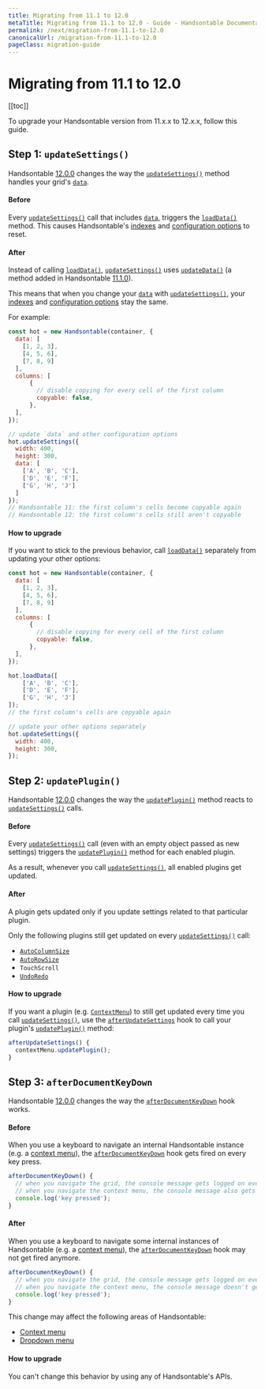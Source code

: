 ```yaml
---
title: Migrating from 11.1 to 12.0
metaTitle: Migrating from 11.1 to 12.0 - Guide - Handsontable Documentation
permalink: /next/migration-from-11.1-to-12.0
canonicalUrl: /migration-from-11.1-to-12.0
pageClass: migration-guide
---
```


# Migrating from 11.1 to 12.0

[[toc]]

To upgrade your Handsontable version from 11.x.x to 12.x.x, follow this guide.

## Step 1: `updateSettings()`

Handsontable [12.0.0](https://github.com/handsontable/handsontable/releases/tag/12.0.0) changes the way the [`updateSettings()`](@/api/core.md#updatesettings) method handles your grid's [`data`](@/api/options.md#data).

#### Before

Every [`updateSettings()`](@/api/core.md#updatesettings) call that includes [`data`](@/api/options.md#data), triggers the [`loadData()`](@/api/core.md#loaddata) method. This causes Handsontable's [indexes](@/api/indexmapper.md) and [configuration options](@/guides/getting-started/setting-options.md) to reset.

#### After

Instead of calling [`loadData()`](@/api/core.md#loaddata), [`updateSettings()`](@/api/core.md#updatesettings) uses [`updateData()`](@/api/core.md#updatedata) (a method added in Handsontable [11.1.0](https://github.com/handsontable/handsontable/releases/tag/11.1.0)).

This means that when you change your [`data`](@/api/options.md#data) with [`updateSettings()`](@/api/core.md#updatesettings), your [indexes](@/api/indexmapper.md) and [configuration options](@/guides/getting-started/setting-options.md) stay the same.

For example:

```js
const hot = new Handsontable(container, {
  data: [
    [1, 2, 3],
    [4, 5, 6],
    [7, 8, 9]
  ],
  columns: [
      {
        // disable copying for every cell of the first column
        copyable: false,
      },
  ],
});

// update `data` and other configuration options
hot.updateSettings({
  width: 400,
  height: 300,
  data: [
    ['A', 'B', 'C'],
    ['D', 'E', 'F'],
    ['G', 'H', 'J']
  ]
});
// Handsontable 11: the first column's cells become copyable again
// Handsontable 12: the first column's cells still aren't copyable
```

#### How to upgrade

If you want to stick to the previous behavior, call [`loadData()`](@/api/core.md#loaddata) separately from updating your other options:

```js
const hot = new Handsontable(container, {
  data: [
    [1, 2, 3],
    [4, 5, 6],
    [7, 8, 9]
  ],
  columns: [
      {
        // disable copying for every cell of the first column
        copyable: false,
      },
  ],
});

hot.loadData([
    ['A', 'B', 'C'],
    ['D', 'E', 'F'],
    ['G', 'H', 'J']
]);
// the first column's cells are copyable again

// update your other options separately
hot.updateSettings({
  width: 400,
  height: 300,
});
```

## Step 2: `updatePlugin()`

Handsontable [12.0.0](https://github.com/handsontable/handsontable/releases/tag/12.0.0) changes the way the [`updatePlugin()`](@/api/autocolumnsize.md#updateplugin) method reacts to [`updateSettings()`](@/api/core.md#updatesettings) calls.

#### Before

Every [`updateSettings()`](@/api/core.md#updatesettings) call (even with an empty object passed as new settings) triggers 
the [`updatePlugin()`](@/api/autocolumnsize.md#updateplugin) method for each enabled plugin.

As a result, whenever you call [`updateSettings()`](@/api/core.md#updatesettings), all enabled plugins get updated.

#### After

A plugin gets updated only if you update settings related to that particular plugin.

Only the following plugins still get updated on every [`updateSettings()`](@/api/core.md#updatesettings) call:
  - [`AutoColumnSize`](@/api/autocolumnsize.md)
  - [`AutoRowSize`](@/api/autorowsize.md)
  - `TouchScroll`
  - [`UndoRedo`](@/api/undoredo.md)

#### How to upgrade

If you want a plugin (e.g. [`ContextMenu`](@/api/contextmenu.md)) to still get updated every time you call [`updateSettings()`](@/api/core.md#updatesettings), use the [`afterUpdateSettings`](@/api/hooks.md#afterupdatesettings) hook to call your plugin's [`updatePlugin()`](@/api/autocolumnsize.md#updateplugin) method:

```js
afterUpdateSettings() {
  contextMenu.updatePlugin();
}
```

## Step 3: `afterDocumentKeyDown`

Handsontable [12.0.0](https://github.com/handsontable/handsontable/releases/tag/12.0.0) changes the way the [`afterDocumentKeyDown`](@/api/hooks.md#afterdocumentkeydown) hook works.

#### Before

When you use a keyboard to navigate an internal Handsontable instance (e.g. a [context menu](@/guides/accessories-and-menus/context-menu.md)), the [`afterDocumentKeyDown`](@/api/hooks.md#afterdocumentkeydown) hook gets fired on every key press.

```js
afterDocumentKeyDown() {
  // when you navigate the grid, the console message gets logged on every key press
  // when you navigate the context menu, the console message also gets logged on every key press
  console.log('key pressed');
}
```

#### After

When you use a keyboard to navigate some internal instances of Handsontable (e.g. a [context menu](@/guides/accessories-and-menus/context-menu.md)), the [`afterDocumentKeyDown`](@/api/hooks.md#afterdocumentkeydown) hook may not get fired anymore.

```js
afterDocumentKeyDown() {
  // when you navigate the grid, the console message gets logged on every key press
  // when you navigate the context menu, the console message doesn't get logged at all
  console.log('key pressed');
}
```

This change may affect the following areas of Handsontable:
- [Context menu](@/api/contextmenu.md)
- [Dropdown menu](@/api/dropdownmenu.md)

#### How to upgrade

You can't change this behavior by using any of Handsontable's APIs.